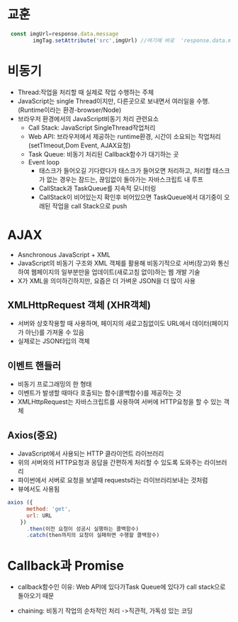 # 교훈

```javascript
 const imgUrl=response.data.message 
        imgTag.setAttribute('src',imgUrl) //여기에 바로  'response.data.message ' 쓰면 안됨
```





# 비동기

* Thread:작업을 처리할 때 실제로 작업 수행하는 주체
* JavaScript는 single Thread이지만, 다른곳으로 보내면서 여러일을 수행.(Runtime이라는 환경-browser/Node)
* 브라우저 환경에서의 JavaScript비동기 처리 관련요소
  * Call Stack: JavaScript SingleThread작업처리
  * Web API: 브라우저에서 제공하는 runtime환경, 시간이 소요되는 작업처리(setTImeout,Dom Event, AJAX요청)
  * Task Queue: 비동기 처리된 Callback함수가 대기하는 곳
  * Event loop
    * 태스크가 들어오길 기다렸다가 태스크가 들어오면 처리하고, 처리할 태스크가 없는 경우는 잠드는, 끊임없이 돌아가는 자바스크립트 내 루프
    * CallStack과 TaskQueue를 지속적 모니터링
    * CallStack이 비어있는지 확인후 비어있으면 TaskQueue에서 대기중이 오래된 작업을 call Stack으로 push



# AJAX

* Asnchronous JavaScript + XML
* JavaScript의 비동기 구조와 XML 객체를 활용해 비동기적으로 서버(장고)와 통신하여 웹페이지의 일부분만을 업데이트(새로고침 없이)하는 웹 개발 기술
* X가 XML을 의미하긴하지만, 요즘은 더 가벼운 JSON을 더 많이 사용

## XMLHttpRequest 객체 (XHR객체)

* 서버와 상호작용할 때 사용하며, 페이지의 새로고침없이도 URL에서 데이터(페이지가 아닌)를 가져올 수 있음
* 실제로는 JSON타입의 객체

## 이벤트 핸들러

* 비동기 프로그래밍의 한 형태
* 이벤트가 발생할 때마다 호출되는 함수(콜백함수)를 제공하는 것
* XMLHttpRequest는 자바스크립트를 사용하여 서버에 HTTP요청을 할 수 있는 객체

## Axios(중요)

* JavaScript에서 사용되는 HTTP 클라이언트 라이브러리
* 위의 서버와의 HTTP요청과 응답을 간편하게 처리할 수 있도록 도와주는 라이브러리
* 파이썬에서 서버로 요청을 보낼때 requests라는 라이브러리보내는 것처럼
* 뷰에서도 사용됨

```javascript
axios ({
      method: 'get',
      url: URL
    })
      .then(이전 요청이 성공시 실행하는 콜백함수)
      .catch(then까지의 요청이 실패하면 수행할 콜백함수)
```



# Callback과 Promise

* callback함수인 이유: Web API에 있다가Task Queue에 있다가 call stack으로 돌아오기 때문

* chaining: 비동기 작업의 순차적인 처리 ->직관적, 가독성 있는 코딩